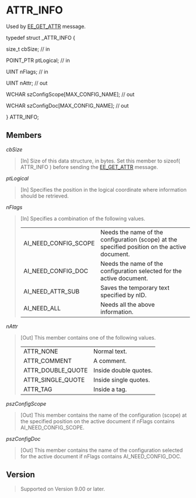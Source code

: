# ATTR\_INFO

Used by [EE\_GET\_ATTR](../message/ee_get_attr) message.

typedef struct \_ATTR\_INFO {

size\_t cbSize; // in

POINT\_PTR ptLogical; // in

UINT nFlags; // in

UINT nAttr; // out

WCHAR szConfigScope\[MAX\_CONFIG\_NAME\]; // out

WCHAR szConfigDoc\[MAX\_CONFIG\_NAME\]; // out

} ATTR\_INFO;

## Members

_cbSize_

> \[In\] Size of this data structure, in bytes. Set this member to sizeof( ATTR\_INFO ) before sending the [EE\_GET\_ATTR](../message/ee_get_attr) message.

_ptLogical_

> \[In\] Specifies the position in the logical coordinate where information should be retrieved.

_nFlags_

> \[In\] Specifies a combination of the following values.
>
> |     |     |
> | --- | --- |
> | AI\_NEED\_CONFIG\_SCOPE | Needs the name of the configuration (scope) at the specified position on the active document. |
> | AI\_NEED\_CONFIG\_DOC | Needs the name of the configuration selected for the active document. |
> | AI\_NEED\_ATTR\_SUB | Saves the temporary text specified by nID. |
> | AI\_NEED\_ALL | Needs all the above information. |

_nAttr_

> \[Out\] This member contains one of the following values.
>
> |     |     |
> | --- | --- |
> | ATTR\_NONE | Normal text. |
> | ATTR\_COMMENT | A comment. |
> | ATTR\_DOUBLE\_QUOTE | Inside double quotes. |
> | ATTR\_SINGLE\_QUOTE | Inside single quotes. |
> | ATTR\_TAG | Inside a tag. |

_pszConfigScope_

> \[Out\] This member contains the name of the configuration (scope) at the specified position on the active document if nFlags contains AI\_NEED\_CONFIG\_SCOPE.

_pszConfigDoc_

> \[Out\] This member contains the name of the configuration selected for the active document if nFlags contains AI\_NEED\_CONFIG\_DOC.

## Version

> Supported on Version 9.00 or later.
